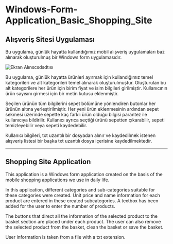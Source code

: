 # Windows-Form-Application_Basic_Shopping_Site

## Alışveriş Sitesi Uygulaması

Bu uygulama, günlük hayatta kullandığımız mobil alışveriş uygulamaları baz alınarak oluşturulmuş bir Windows form uygulamasıdır.

![Ekran Alınscsdsdtısı](https://user-images.githubusercontent.com/45373285/105551764-13550480-5d14-11eb-97ec-f369289a91f8.JPG)


Bu uygulama, günlük hayatta ürünleri ayırmak için kullandığımız temel kategorileri ve alt kategorileri temel alınarak oluşturulmuştur. Oluşturulan bu alt kategorilere her ürün için birim fiyat ve isim bilgileri girilmiştir. Kullanıcının ürün sayısını girmesi için bir metin kutusu eklenmiştir.

Seçilen ürünün tüm bilgilerini sepet bölümüne yönlendiren butonlar her ürünün altına yerleştirilmiştir. Her yeni ürün eklenmesinin ardından sepet sekmesi üzerinde sepette kaç farklı ürün olduğu bilgisi parantez ile kullanıcıya bildirilir. Kullanıcı ayrıca seçtiği ürünü sepetten çıkarabilir, sepeti temizleyebilir veya sepeti kaydedebilir.

Kullanıcı bilgileri, txt uzantılı bir dosyadan alınır ve kaydedilmek istenen alışveriş listesi bir başka txt uzantılı dosya içerisine kaydedilmektedir.

------------------------------------------------------------------------------------------------------------------------------------------------------------

## Shopping Site Application

This application is a Windows form application created on the basis of the mobile shopping applications we use in daily life.

In this application, different categories and sub-categories suitable for these categories were created. Unit price and name information for each product are entered in these created subcategories. A textbox has been added for the user to enter the number of products.

The buttons that direct all the information of the selected product to the basket section are placed under each product. The user can also remove the selected product from the basket, clean the basket or save the basket.

User information is taken from a file with a txt extension.
